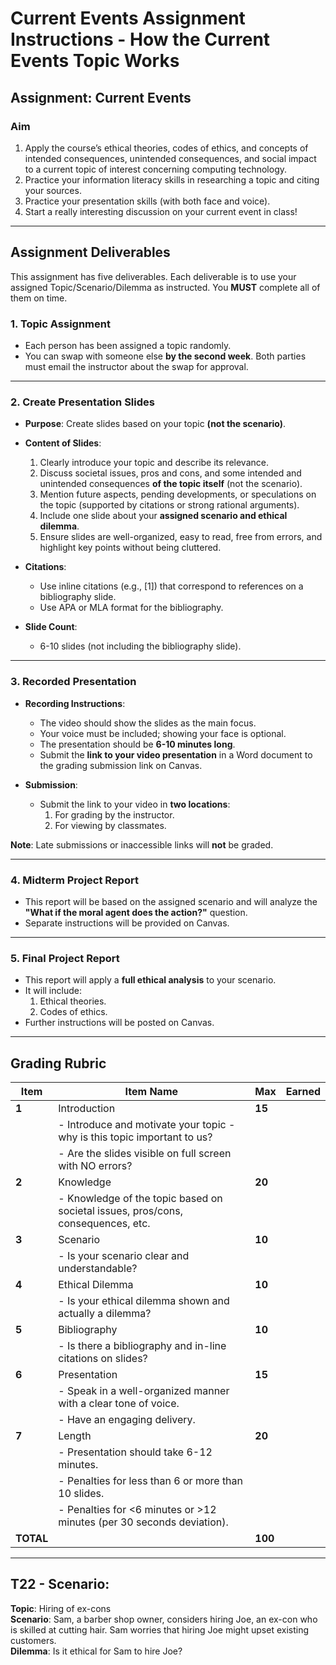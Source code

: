 # Current Events Assignment Instructions - How the Current Events Topic Works

## **Assignment: Current Events**

### **Aim**
1. Apply the course’s ethical theories, codes of ethics, and concepts of intended consequences, unintended consequences, and social impact to a current topic of interest concerning computing technology.
2. Practice your information literacy skills in researching a topic and citing your sources.
3. Practice your presentation skills (with both face and voice).
4. Start a really interesting discussion on your current event in class!

---

## **Assignment Deliverables**

This assignment has five deliverables. Each deliverable is to use your assigned Topic/Scenario/Dilemma as instructed. You **MUST** complete all of them on time.

### **1. Topic Assignment**
- Each person has been assigned a topic randomly.
- You can swap with someone else **by the second week**. Both parties must email the instructor about the swap for approval.
  
---

### **2. Create Presentation Slides**
- **Purpose**: Create slides based on your topic **(not the scenario)**.
- **Content of Slides**:
  1. Clearly introduce your topic and describe its relevance.
  2. Discuss societal issues, pros and cons, and some intended and unintended consequences **of the topic itself** (not the scenario).
  3. Mention future aspects, pending developments, or speculations on the topic (supported by citations or strong rational arguments).
  4. Include one slide about your **assigned scenario and ethical dilemma**.
  5. Ensure slides are well-organized, easy to read, free from errors, and highlight key points without being cluttered.

- **Citations**:
  - Use inline citations (e.g., [1]) that correspond to references on a bibliography slide.
  - Use APA or MLA format for the bibliography.

- **Slide Count**:
  - 6-10 slides (not including the bibliography slide).

---

### **3. Recorded Presentation**
- **Recording Instructions**:
  - The video should show the slides as the main focus.
  - Your voice must be included; showing your face is optional.
  - The presentation should be **6-10 minutes long**.
  - Submit the **link to your video presentation** in a Word document to the grading submission link on Canvas.

- **Submission**:
  - Submit the link to your video in **two locations**:
    1. For grading by the instructor.
    2. For viewing by classmates.

**Note**: Late submissions or inaccessible links will **not** be graded.

---

### **4. Midterm Project Report**
- This report will be based on the assigned scenario and will analyze the **"What if the moral agent does the action?"** question.
- Separate instructions will be provided on Canvas.

---

### **5. Final Project Report**
- This report will apply a **full ethical analysis** to your scenario.
- It will include:
  1. Ethical theories.
  2. Codes of ethics.
- Further instructions will be posted on Canvas.

---

## **Grading Rubric**

| **Item**            | **Item Name**                                                                    | **Max** | **Earned** |
|----------------------|----------------------------------------------------------------------------------|---------|------------|
| **1**               | Introduction                                                                    | **15**  |            |
|                     | - Introduce and motivate your topic - why is this topic important to us?         |         |            |
|                     | - Are the slides visible on full screen with NO errors?                         |         |            |
| **2**               | Knowledge                                                                       | **20**  |            |
|                     | - Knowledge of the topic based on societal issues, pros/cons, consequences, etc. |         |            |
| **3**               | Scenario                                                                        | **10**  |            |
|                     | - Is your scenario clear and understandable?                                    |         |            |
| **4**               | Ethical Dilemma                                                                 | **10**  |            |
|                     | - Is your ethical dilemma shown and actually a dilemma?                         |         |            |
| **5**               | Bibliography                                                                    | **10**  |            |
|                     | - Is there a bibliography and in-line citations on slides?                      |         |            |
| **6**               | Presentation                                                                    | **15**  |            |
|                     | - Speak in a well-organized manner with a clear tone of voice.                  |         |            |
|                     | - Have an engaging delivery.                                                    |         |            |
| **7**               | Length                                                                          | **20**  |            |
|                     | - Presentation should take 6-12 minutes.                                        |         |            |
|                     | - Penalties for less than 6 or more than 10 slides.                             |         |            |
|                     | - Penalties for <6 minutes or >12 minutes (per 30 seconds deviation).            |         |            |
| **TOTAL**           |                                                                                  | **100** |            |

---

## **T22 - Scenario:**
**Topic**: Hiring of ex-cons  
**Scenario**: Sam, a barber shop owner, considers hiring Joe, an ex-con who is skilled at cutting hair. Sam worries that hiring Joe might upset existing customers.  
**Dilemma**: Is it ethical for Sam to hire Joe?  

